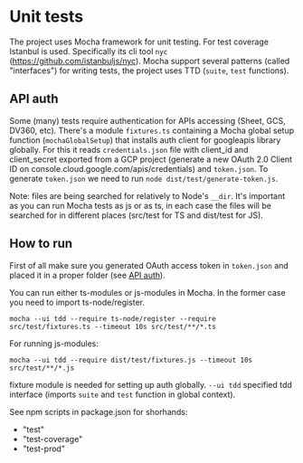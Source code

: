 # Unit tests

The project uses Mocha framework for unit testing.
For test coverage Istanbul is used. Specifically its cli tool `nyc` (https://github.com/istanbuljs/nyc).
Mocha support several patterns (called "interfaces") for writing tests, the project uses TTD (`suite`, `test` functions).

## API auth
Some (many) tests require authentication for APIs accessing (Sheet, GCS, DV360, etc). 
There's a module `fixtures.ts` containing a Mocha global setup function (`mochaGlobalSetup`) 
that installs auth client for googleapis library globally. For this it reads `credentials.json` file 
with client_id and client_secret exported from a GCP project (generate a new OAuth 2.0 Client ID on 
console.cloud.google.com/apis/credentials) and `token.json`.
To generate `token.json` we need to run `node dist/test/generate-token.js`.

Note: files are being searched for relatively to Node's `__dir`. It's important as you can run Mocha tests as js or as ts, in each case the files will be searched for in different places (src/test for TS and dist/test for JS).

## How to run

First of all make sure you generated OAuth access token in `token.json` and placed it in a proper folder (see [API auth](#API-auth)).

You can run either ts-modules or js-modules in Mocha. In the former case you need to import ts-node/register. 
```
mocha --ui tdd --require ts-node/register --require src/test/fixtures.ts --timeout 10s src/test/**/*.ts
```
For running js-modules:
```
mocha --ui tdd --require dist/test/fixtures.js --timeout 10s src/test/**/*.js
```

fixture module is needed for setting up auth globally.
`--ui tdd` specified tdd interface (imports `suite` and `test` function in global context).

See npm scripts in package.json for shorhands:
* "test"
* "test-coverage"
* "test-prod"
